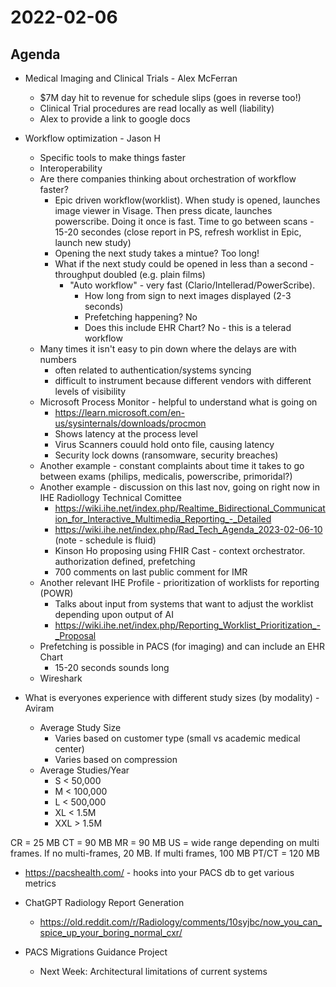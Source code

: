 # 2022-02-06

## Agenda
* Medical Imaging and Clinical Trials - Alex McFerran
  * $7M day hit to revenue for schedule slips (goes in reverse too!)
  * Clinical Trial procedures are read locally as well (liability)
  * Alex to provide a link to google docs
* Workflow optimization - Jason H
  * Specific tools to make things faster
  * Interoperability
  * Are there companies thinking about orchestration of workflow faster?
    * Epic driven workflow(worklist).  When study is opened, launches image viewer in Visage.  Then press dicate,
      launches powerscribe.  Doing it once is fast.  Time to go between scans - 15-20 secondes (close report in PS, refresh worklist in Epic, launch new study)
    * Opening the next study takes a mintue?  Too long!
    * What if the next study could be opened in less than a second - throughput doubled (e.g. plain films)
      * "Auto workflow" - very fast (Clario/Intellerad/PowerScribe).
        * How long from sign to next images displayed (2-3 seconds)
        * Prefetching happening?  No
        * Does this include EHR Chart?  No - this is a telerad workflow
  * Many times it isn't easy to pin down where the delays are with numbers
    * often related to authentication/systems syncing
    * difficult to instrument because different vendors with different levels of visibility
  * Microsoft Process Monitor - helpful to understand what is going on
    * https://learn.microsoft.com/en-us/sysinternals/downloads/procmon
    * Shows latency at the process level
    * Virus Scanners couuld hold onto file, causing latency
    * Security lock downs (ransomware, security breaches)
  * Another example - constant complaints about time it takes to go between exams (philips, medicalis, powerscribe, primoridal?)
  * Another example - discussion on this last nov, going on right now in IHE Radiollogy Technical Comittee
    * https://wiki.ihe.net/index.php/Realtime_Bidirectional_Communication_for_Interactive_Multimedia_Reporting_-_Detailed
    * https://wiki.ihe.net/index.php/Rad_Tech_Agenda_2023-02-06-10 (note - schedule is fluid)
    * Kinson Ho proposing using FHIR Cast - context orchestrator.  authorization defined, prefetching
    * 700 comments on last public comment for IMR
  * Another relevant IHE Profile - prioritization of worklists for reporting (POWR)
    * Talks about input from systems that want to adjust the worklist depending upon output of AI
    * https://wiki.ihe.net/index.php/Reporting_Worklist_Prioritization_-_Proposal
  * Prefetching is possible in PACS (for imaging) and can include an EHR Chart
    * 15-20 seconds sounds long  
  * Wireshark

* What is everyones experience with different study sizes (by modality) - Aviram
  * Average Study Size 
    * Varies based on customer type (small vs academic medical center)
    * Varies based on compression
  * Average Studies/Year 
    * S < 50,000
    * M < 100,000
    * L < 500,000
    * XL < 1.5M
    * XXL > 1.5M

CR = 25 MB
CT = 90 MB
MR = 90 MB
US = wide range depending on multi frames.  If no multi-frames, 20 MB.  If multi frames, 100 MB
PT/CT = 120 MB

* https://pacshealth.com/ - hooks into your PACS db to get various metrics

* ChatGPT Radiology Report Generation
  * https://old.reddit.com/r/Radiology/comments/10syjbc/now_you_can_spice_up_your_boring_normal_cxr/  



* PACS Migrations Guidance Project
  * Next Week: Architectural limitations of current systems
